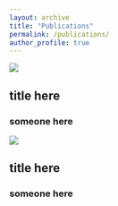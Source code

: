 ```yaml
---
layout: archive
title: "Publications"
permalink: /publications/
author_profile: true
---
```

<div class="pub-container">
    <div class="pub-thumb"><img src="https://lemonatsu.github.io/images/bio-photo.jpg"></div>
    <div class="pub-content">
        <h2 class="pub-title">title here</h2>
        <h3 class="pub-author">someone here</h3>
    </div>
</div>
<div class="pub-container">
    <div class="pub-thumb"><img src="https://lemonatsu.github.io/images/bio-photo.jpg"></div>
    <div class="pub-content">
        <h2 class="pub-title">title here</h2>
        <h3 class="pub-author">someone here</h3>
    </div>
</div>
